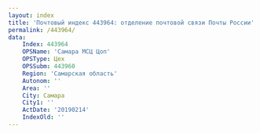 ```yaml
---
layout: index
title: 'Почтовый индекс 443964: отделение почтовой связи Почты России'
permalink: /443964/
data:
    Index: 443964
    OPSName: 'Самара МСЦ Цоп'
    OPSType: Цех
    OPSSubm: 443960
    Region: 'Самарская область'
    Autonom: ''
    Area: ''
    City: Самара
    City1: ''
    ActDate: '20190214'
    IndexOld: ''
---
```

